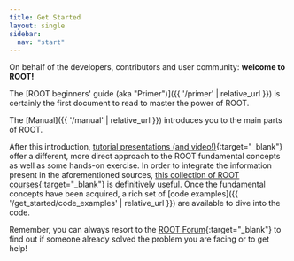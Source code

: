 ```yaml
---
title: Get Started
layout: single
sidebar:
  nav: "start"
---
```


On behalf of the developers, contributors and user community: **welcome to ROOT!**

The [ROOT beginners' guide (aka "Primer")]({{ '/primer' | relative_url }})
is certainly the first document to read to master the power of ROOT.

The [Manual]({{ '/manual' | relative_url }}) introduces you to the main parts of ROOT.

After this introduction,
[tutorial presentations (and video!)](https://indico.cern.ch/event/395198){:target="_blank"} offer a
different, more direct approach to the ROOT fundamental
concepts as well as some hands-on exercise. In order to integrate the information present
in the aforementioned sources, [this collection of ROOT courses](courses){:target="_blank"}
is definitively useful. Once the fundamental concepts have been acquired, a rich set of
[code examples]({{ '/get_started/code_examples' | relative_url }}) are available to dive into the code.

Remember, you can always resort to the
[ROOT Forum](https://root-forum.cern.ch){:target="_blank"}
to find out if someone already solved the problem you are facing or to get help!


